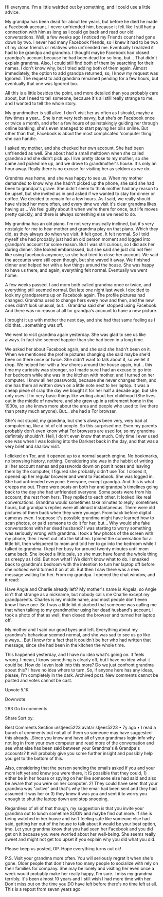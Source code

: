 Hi everyone. I'm a little weirded out by something, and I could use a little advice.

My grandpa has been dead for about ten years, but before he died he made a Facebook account. I never unfriended him, because it felt like I still had a connection with him as long as I could go back and read our old conversations. Well, a few weeks ago I noticed my Friends count had gone down by two. I never had many Facebook friends, so I knew it had to be two of my close friends or relatives who unfriended me. Eventually I realized it had to be grandpa and grandma. I thought maybe Facebook had closed grandpa's account because he had been dead for so long, but... That didn't explain grandma. Also, I could still find both of them by searching for their names. I don't know why, but I tried adding both of them again. Almost immediately, the option to add grandpa returned, so, I know my request was Ignored. The request to add grandma remained pending for a few hours, but eventually that one was Ignored too.

All this is a little besides the point, and more detailed than you probably care about, but I need to tell someone, because it's all still really strange to me, and I wanted to tell the whole story.

My grandmother is still alive. I don't visit her as often as I should, maybe a few times a year... She is not very tech savvy, but she's on Facebook once or twice a month, and after a few hours of painstakingly guiding her through online banking, she's even managed to start paying her bills online. But other than that, Facebook is about the most complicated 'computer thing' she can handle.

I asked my mother, and she checked her own account. She had been unfriended as well. She about had a small meltdown when she called grandma and she didn't pick up. I live pretty close to my mother, so she came and picked me up, and we drove to grandmother's house. It's only an hour away. Really there is no excuse for visiting her as seldom as we do.

Grandma was home, and she was happy to see us. When my mother demanded to know why she hadn't picked up the phone, she said she had been to grandpa's grave. She didn't seem to think mother had any reason to be upset, but she invited us in and asked if we wanted to stay for dinner or coffee. We decided to remain for a few hours. As I said, we really should have visited her more often, and every time we visit it's clear grandma likes having us... We feel guilty about it when we're there for once, but life moves pretty quickly, and there is always something else we need to do.

My grandma has an old piano. I'm not very musically inclined, but it's very nostalgic for me to hear mother and grandma play on that piano. Which they did, as they always do when we visit. It felt good. It felt normal. So I told myself she had probably just had an old person moment and logged into grandpa's account for some reason. But I was still curious, so I did ask her during dinner. She looked embarrassed, but she said she just did not feel like using facebook anymore, so she had tried to close her account. We said the accounts were still open though, but she waved it away. We finished dinner and helped her with a few things around the house. She was happy to have us there, and again, everything felt normal. Eventually we went home.

A few weeks passed. I and mom both called grandma once or twice, and everything still seemed normal. But late one night last week I decided to look my grandparents up on Facebook again. The profile pictures had changed. Grandma used to change hers every now and then, and the new ones didn't look unusual, but... Grandma said she' stopped using Facebook. And there was no reason at all for grandpa's account to have a new picture.

I brought it up with mother the next day, and she had that same feeling as I did that... something was off.

We went to visit grandma again yesterday. She was glad to see us like always. In fact she seemed happier than she had been in a long time.

We asked her about Facebook again, and she said she hadn't been on it. When we mentioned the profile pictures changing she said maybe she'd been on there once or twice. She didn't want to talk about it, so we let it drop. We helped her with a few chores around the house again, but... this time my curiosity was stronger, so I made sure I had an excuse to go into her bedroom while she was in the kitchen with mother, and I turned on her computer. I know all her passwords, because she never changes them, and she has them all written down on a little note next to her laptop. It was a cheap piece of crap the day we bought it for her half a decade ago, but she only uses it for very basic things like writing about her childhood (She lives out in the middle of nowhere, and she grew up in a retirement home in the 1930s, so she knows more about the area and people who used to live there than pretty much anyone). But... she had a Tor browser.

She's not stupid, my grandma, but she's always been very, very bad at computering, like a lot of old people. So this surprised me. Even my parents probably don't even know what Tor browsers are used for, so my grandma definitely shouldn't. Hell, I don't even know that much. Only time I ever used one was when I was looking into the Darknet back in the day, and that was a very brief and shallow visit.

I clicked on Tor, and it opened up to a normal search engine. No bookmarks, no browsing history, nothing. Considering she was in the habbit of writing all her account names and passwords down on post it notes and leaving them by the computer, I figured she probably didn't use Tor. I closed it, opened up her regular browser and went to Facebook. She was logged in. She had unfriended everyone. Everyone, except grandpa. And this is what creeps me out. There were posts on both her and grandpa's timelines going back to the day she had unfriended everyone. Some posts were from his account, the rest from hers. They replied to each other. It looked like real conversations. Grandma would sometimes take minutes to reply, sometimes hours, but grandpa's replies were all almost instantaneous. There were old pictures of them back when they were younger. From back before digital cameras even. I suppose it's possible grandma might have learned how to scan photos, or paid someone to do it for her, but... Why would she fake conversations with her dead husband? I was starting to worry something was seriously wrong with grandma. I took a few photos of the screen with my phone, then I went out into the kitchen. I joined the conversation for a little bit, then whispered to mom and told her to go into the bedroom while I talked to grandma. I kept her busy for around twenty minutes until mom came back. She looked a little pale, so she must have found the whole thing as creepy as I did. But now what? We didn't know what to do. I sneaked back to grandma's bedroom with the intention to turn her laptop off before she noticed we'd turned it on at all. But then I saw there was a new message waiting for her. From my grandpa. I opened the chat window, and it read:

Have Angie and Charlie already left?
My mother's name is Angela, so Angie isn't that strange as a nickname, but nobody calls me Charlie except my grandparents. Charles is my middle name, and most people don't even know I have one. So I was a little bit disturbed that someone was calling me that when talking to my grandmother using her dead husband's account. I took a photo of that as well, then closed the browser and turned her laptop off.

My mother and I said our good byes and left. Everything about my grandma's behaviour seemed normal, and she was sad to see us go like always... But I know for a fact that it couldn't be her who had written that message, since she had been in the kitchen the whole time.

This happened yesterday, and I have no idea what's going on. It feels wrong. I mean, I know something is clearly off, but I have no idea what it could be. How do I even look into this more? Do we just confront grandma about this? I have no idea where to turn. So, if anyone here has any ideas, please, I'm completely in the dark.
Archived post. New comments cannot be posted and votes cannot be cast.

Upvote
5.1K

Downvote
 
283
Go to comments


Share
Sort by:

Best
Comments Section
u/stjees5223 avatar
stjees5223
•
7y ago
•
I read a bunch of comments but not all of them so someone may have suggested this already...Since you know and have all of your grandmas login info why not log in from your own computer and read more of the conversation and see what else has been said between your Grandma's & Grandpa's accounts? It will probably give you some further insight and possibly help you get to the bottom of this.

Also, considering that the person sending the emails asked if you and your mom left yet and knew you were there, it IS possible that they could, 1) either be in her house or spying on her like someone else had said and also be aware that you were on her computer. 2) They could have seen that your grandma was "active" and that's why the email had been sent and they had assumed it was her or 3) they knew it was you and sent it to worry you enough to shut the laptop down and stop snooping.

Regardless of all of that though, my suggestion is that you invite your grandma out to lunch sometime SOON and maybe find out more. If she is being watched in her house and isn't feeling safe like someone else had said, getting her out of the house to talk about it would be your best option, imo. Let your grandma know that you had seen her Facebook and you did get on it because you were worried about her well-being. She seems really sweet and might not get too upset if you explain why you did what you did.

Please keep us posted, OP. Hope everything turns out ok!

P.S. Visit your grandma more often. You will seriously regret it when she's gone. Older people that don't have too many people to socialize with rely on their families for company. She may be lonely and visiting her even once a week would probably make her really happy, I'm sure. I miss my grandma terribly. It's been almost 10 years and I still wish I had more time with her. Don't miss out on the time you DO have left before there's no time left at all.   This is a repost from sevan years ago